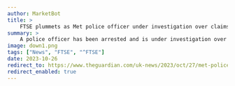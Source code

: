 ```yaml
---
author: MarketBot
title: >
    FTSE plummets as Met police officer under investigation over claims he shared footage of alleged rape
summary: >
    A police officer has been arrested and is under investigation over claims that he shared CCTV footage of the alleged rape of a woman who later died, the Guardian has learned.
image: down1.png
tags: ["News", "FTSE", "^FTSE"]
date: 2023-10-26
redirect_to: https://www.theguardian.com/uk-news/2023/oct/27/met-police-officer-under-investigation-over-claims-he-shared-footage-of-alleged-rape
redirect_enabled: true
---
```

